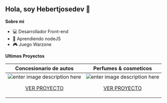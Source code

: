 ## Hola, soy Hebertjosedev 👋

**Sobre mi** 

- :computer: Desarrollador Front-end
- :blue_book: Aprendiendo nodeJS
- 🎮 Juego Warzone

**Ultimos Proyectos**


|Concesionario de autos     |Perfumes & cosmeticos |
|--|--|
| ![enter image description here](https://i.ibb.co/Wy0JRRh/concesionario-newwwww.jpg) <p align="center"><a  style="text-align:center;" href="https://hebertjosedev.github.io/concesionaria-de-autos/index">VER PROYECTO</a></p> |![enter image description here](https://i.ibb.co/9q6wdB3/perfumeria-pc.jpg) <p align="center"><a href="https://esenciamerle.vercel.app/">VER PROYECTO</a></p>|
